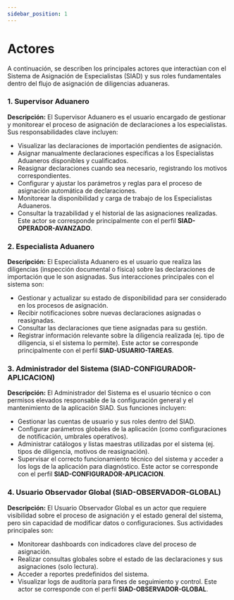 ```yaml
---
sidebar_position: 1
---
```


# Actores

A continuación, se describen los principales actores que interactúan con el Sistema de Asignación de Especialistas (SIAD) y sus roles fundamentales dentro del flujo de asignación de diligencias aduaneras.

### 1. Supervisor Aduanero

**Descripción:**
El Supervisor Aduanero es el usuario encargado de gestionar y monitorear el proceso de asignación de declaraciones a los especialistas. Sus responsabilidades clave incluyen:
* Visualizar las declaraciones de importación pendientes de asignación.
* Asignar manualmente declaraciones específicas a los Especialistas Aduaneros disponibles y cualificados.
* Reasignar declaraciones cuando sea necesario, registrando los motivos correspondientes.
* Configurar y ajustar los parámetros y reglas para el proceso de asignación automática de declaraciones.
* Monitorear la disponibilidad y carga de trabajo de los Especialistas Aduaneros.
* Consultar la trazabilidad y el historial de las asignaciones realizadas.
Este actor se corresponde principalmente con el perfil **SIAD-OPERADOR-AVANZADO**.

### 2. Especialista Aduanero

**Descripción:**
El Especialista Aduanero es el usuario que realiza las diligencias (inspección documental o física) sobre las declaraciones de importación que le son asignadas. Sus interacciones principales con el sistema son:
* Gestionar y actualizar su estado de disponibilidad para ser considerado en los procesos de asignación.
* Recibir notificaciones sobre nuevas declaraciones asignadas o reasignadas.
* Consultar las declaraciones que tiene asignadas para su gestión.
* Registrar información relevante sobre la diligencia realizada (ej. tipo de diligencia, si el sistema lo permite).
Este actor se corresponde principalmente con el perfil **SIAD-USUARIO-TAREAS**.

### 3. Administrador del Sistema (SIAD-CONFIGURADOR-APLICACION)

**Descripción:**
El Administrador del Sistema es el usuario técnico o con permisos elevados responsable de la configuración general y el mantenimiento de la aplicación SIAD. Sus funciones incluyen:
* Gestionar las cuentas de usuario y sus roles dentro del SIAD.
* Configurar parámetros globales de la aplicación (como configuraciones de notificación, umbrales operativos).
* Administrar catálogos y listas maestras utilizadas por el sistema (ej. tipos de diligencia, motivos de reasignación).
* Supervisar el correcto funcionamiento técnico del sistema y acceder a los logs de la aplicación para diagnóstico.
Este actor se corresponde con el perfil **SIAD-CONFIGURADOR-APLICACION**.

### 4. Usuario Observador Global (SIAD-OBSERVADOR-GLOBAL)

**Descripción:**
El Usuario Observador Global es un actor que requiere visibilidad sobre el proceso de asignación y el estado general del sistema, pero sin capacidad de modificar datos o configuraciones. Sus actividades principales son:
* Monitorear dashboards con indicadores clave del proceso de asignación.
* Realizar consultas globales sobre el estado de las declaraciones y sus asignaciones (solo lectura).
* Acceder a reportes predefinidos del sistema.
* Visualizar logs de auditoría para fines de seguimiento y control.
Este actor se corresponde con el perfil **SIAD-OBSERVADOR-GLOBAL**.
